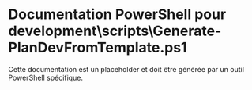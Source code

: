 # Documentation PowerShell pour development\scripts\Generate-PlanDevFromTemplate.ps1

Cette documentation est un placeholder et doit être générée par un outil PowerShell spécifique.
